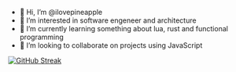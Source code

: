 - 👋 Hi, I’m @ilovepineapple
- 👀 I’m interested in software engeneer and architecture
- 🌱 I’m currently learning something about lua, rust and functional programming
- 💞️ I’m looking to collaborate on projects using JavaScript

[![GitHub Streak](https://github-readme-streak-stats.herokuapp.com?user=ilovepineapple&theme=nightowl&hide_border=true)](https://git.io/streak-stats)
